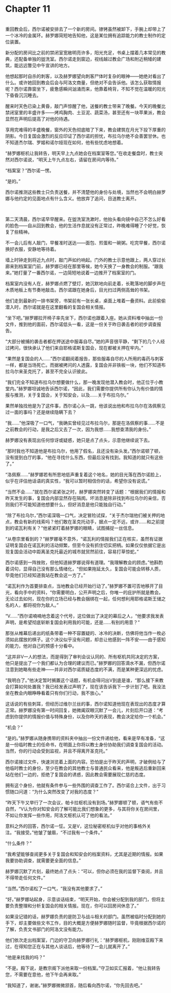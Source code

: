 # Chapter 11

<br>
重回教会后，西尔诺被安排去了一个新的房间。镣铐虽然被卸下，手腕上却带上了一个冰冷的金属环。赫罗娜简短地告知他，这是某位拥有追踪能力的教士制作的定位装置。

新分配的房间比之前的禁闭室宽敞明亮许多，阳光充足，书桌上摆着几本常见的教典，还配备单独的盥洗室。西尔诺走到窗边，视线越过教会广场和附近稍矮的建筑，能远远瞥见中午宣讲的地方。

他想起那时自杀的刺客，以及赫罗娜望向刺客尸体时复杂的眼神——她绝对看出了什么。或许她回到教会后会与阿洛文商量，但绝对不会告诉他。该怎么获取情报呢？西尔诺靠窗坐下，疲惫感瞬间汹涌而来，他靠着椅背，不知不觉在温暖的阳光下昏昏沉沉睡去。

醒来时天色已染上黄昏，敲门声惊醒了他，送餐的教士带来了晚餐。今天的晚餐比禁闭室里的丰盛许多——烤鸡胸肉、土豆泥、蔬菜汤，甚至还有一块苹果派，教会显然在声明后提高了对他的待遇。

享用完难得的丰盛晚餐，窗外的天色彻底暗了下来，教会建筑在月光下投下厚重的阴影。今日复国会激烈的反应印证了西尔诺的担忧，布拉乌尔绝不会善罢甘休。也不知道杰尔瑞、罗姬和诺尔娅现在如何，他有些忧虑地想着。

“赫罗娜枢机让我转告，明天早上九点她会在档案室等您。”在收走餐盘时，教士突然对西尔诺说，“明天上午九点左右，请留在房间内等待。”

“档案室？”西尔诺一愣。

“是的。”

西尔诺推测这些教士只负责送餐，并不清楚他的身份与处境，当然也不会明白赫罗娜与他约定的见面地点有什么含义。他放弃了追问，目送教士离开。

<br>

第二天清晨，西尔诺早早醒来。在盥洗室洗漱时，他抬头看向镜中自己不怎么好看的脸色——自从回到教会，他的生活作息就没有正常过，昨晚难得睡了个好觉，恢复了些精神。

不一会儿后有人敲门，早餐准时送达——面包、煎蛋和一碗粥。吃完早餐，西尔诺换好衣服，安静地等待着。

墙上时钟走到将近九点时，敲门声如约响起。门外的教士示意他跟上，两人穿过长廊来到档案室门前，赫罗娜已经在那里等候，她今天换了一身教会的制服。“跟我来。”她打量了一番西尔诺，一边简短地说着一边推开了档案室的门。

档案室内没有人在，赫罗娜点燃了壁灯，她沉默地向前走着，长靴落地的脚步声在木质地板上有节奏地敲击。西尔诺跟在她身后，目光扫过两侧高耸的书架。

他们走到最新的一排书架旁，书架前有一张长桌，桌面上堆着一叠资料。此前偷偷潜入时，西尔诺就是在这里翻看的复国会相关情报。

“坐下吧。”赫罗娜拉开椅子率先坐下，西尔诺也跟着入座。她从资料堆中抽出一份文件，推到他的面前，西尔诺低头一看，这是一份关于昨日袭击者的初步调查报告。

“大部分被捕的袭击者都在押送途中服毒自尽。”她的声音很平静，“剩下的几个人经过拷问，很快承认了他们来自耶格诺斯复国会，现在都被关押在牢内。”

“果然是复国会的人……”西尔诺翻阅着报告，那些服毒自尽的人所用的毒药与刺客一样，都是当场死亡。而据被拷问的人透露，复国会并非铁板一块，他们不知道布拉乌尔来圣克托了，甚至不完全认识彼此。

“我们完全不知道布拉乌尔想要做什么，那一晚发现他潜入教会时，他正位于小教堂内。”赫罗娜坦诚地告诉西尔诺，“因此，我们需要你提供所有你认为有价值的情报与推测，关于复国会，关于知安会，以及……关于布拉乌尔。”

果然单独找他是为了这件事，西尔诺心头一跳，他该说出他和布拉乌尔在洛佩察见过一面的事吗？还是继续隐瞒下去？

“我……”他深吸了一口气，“我确实曾经见过布拉乌尔，那是在洛佩察的事……不是之前教会的行动，是我之后又去了一次，因为我想……我想查清我的身份。”

赫罗娜没有表现出任何惊讶或疑惑，她只是点了点头，示意他继续说下去。

“那时我也不知道他是布拉乌尔，他用了假名，且还没有染头发。”西尔诺顿了顿，没有提到白厅的事，“他在寻找什么东西，但最后没有找到。我知道的就只有这些了。”

“洛佩察……”赫罗娜若有所思地低声重复着这个地名，她的目光落在西尔诺脸上，似乎在评估他话语的真实性，“我可以暂时相信你的话，希望你没有说谎。”

“当然不会……”就在西尔诺紧张之时，赫罗娜突然转变了话题：“根据我们的情报和昨天发生的事，复国会内部显然存在隔阂。坏消息是除非找到布拉乌尔的亲信，否则我们不可能知道他想要什么，但好消息是他只能独自行动。”

“除了布拉乌尔，”西尔诺深吸一口气，决定冒险试探，“关于杰尔瑞他们被关押的地点，教会有新的线索吗？他们敢在圣克托动手，据点一定不远，或许……和之前提到的诺瓦利有关？”他紧紧盯着赫罗娜的眼睛，试图捕捉一丝信息。

“从卷宗里看到的？”赫罗娜毫不意外，“诺瓦利的情报我们正在核实，虽然有证据证明复国会在诺瓦利的活动频繁，但至今没有抓住切实把柄。如果仅仅依据它是出现复国会活动中距离圣克托最近的城市就贸然前往，容易打草惊蛇。”

西尔诺感到一阵挫败，但他知道赫罗娜说得有道理。“我理解教会的顾虑。”他斟酌着词句，显得自己没有那么情绪化，“但如果拖延太久，复国会可能会转移人质，毕竟他们已经知道我站在教会这一方了。”

“诺瓦利作为首要排查点，当地教会已经开始行动了。”赫罗娜不置可否地移开了目光，看向手中的资料，“你需要明白，公开声明之后，你唯一的庇护所就是教会。无论过去如何，现在你的立场已经与教会捆绑在一起，任何想利用耶格诺斯王储之名的人，都将视你为敌人。”

“V……”西尔诺喃喃地念着这个代号，这位做出了决定的幕后之人，“他要求我发表声明，是希望彻底斩断复国会利用我的可能，还是……有别的用意？”

那张从帷幕后递出的纸条带着一种不容置疑的、冰冷的决断，仿佛将他当作一枚必须如此摆放的棋子。这个决议似乎没有问题，却总让他感到一阵不安——由于感知的能力，他对自己的预感十分看中。

“这并非V一人的想法，而是得到了审判会议认同的、所有枢机共同决定的方案，他只是提出了一个我们都认为合理的建议而已。”赫罗娜的回答滴水不漏，但西尔诺注意到她略有些走神——并非对西尔诺质疑态度的不满，而是某种更深远的忧虑。

“我明白了。”他决定暂时搁置这个话题，有机会得问出V到底是谁，“那么接下来教会打算如何处置我？我已经发表过声明了，现在该告诉我下一步计划了吧。我没法坐在教会内眼睁睁看着只有你们行动，我不放心。”

这话说的有些刺耳，但经历过维尔兰丝的事，西尔诺知道他现在表现出的态度才算正常。赫罗娜没有第一时间回复，她微阖双眼沉默了一会儿，片刻后开口道：“考虑到你提供的情报价值与特殊身份，以及你昨天的表现，教会决定给你一个机会。”

“机会？”

“是的。”赫罗娜从随身携带的资料夹中抽出一份文件递给他，看来是早有准备，“这是一份临时教士的任命书，在明面上你将以教士身份协助我们调查复国会的活动。当然，你的行动会受到监视，并且不得离开圣克托。”

西尔诺接过文件，快速浏览着上面的内容。恐怕是出于昨天的声明，才破例给与了他临时教士的身份，至少在教会的其他教士与普通民众看来，他是叛逃后重新回来站在他们一边的，拒绝了复国会的诱惑，因此教会需要展现仁慈的态度。

拥有这个身份，他就有条件参与一些外围的调查工作了。西尔诺合上文件，出于习惯随口问道：“为什么突然改变了对我的态度？”

“昨天下午又举行了一次会议，帕卡拉枢机没有到场。”赫罗娜顿了顿，语气有些不自然，“V认为你对知安会的了解可能比我们想象的更多，与其将你关在房间里，不如让你发挥一些作用，阿洛文枢机认可了他的看法。”

意料之外的回答，西尔诺一怔。又是V，这位秘密枢机似乎对他的事格外关注。“我接受。”他皱了皱眉，“不过我有一个条件。”

“什么条件？”

“我希望能够查阅更多关于复国会和知安会的档案资料，尤其是近期的情报。如果我要协助调查，就需要更全面的信息。”

赫罗娜沉默了片刻，最终她点了点头：“可以，但你必须在我的监督下查阅，并且不得带走任何文件。”

“当然。”西尔诺松了一口气，“我没有其他要求了。”

“好。”赫罗娜站起身，示意谈话结束，“明天开始，你会被分配到我的部门，但将主要负责整理和分析复国会的相关情报。现在，你可以回房间休息了。”

如果没记错的话，赫罗娜负责的是防卫与战斗相关的部门。虽然被临时分配到她的手下，却主要做些文书工作，目的大概是方便赫罗娜随时监督，毕竟根据西尔诺的了解，负责文书部门的阿洛文没有能力。

他们依次走出档案室，门边的守卫向赫罗娜行礼：“赫罗娜枢机，刚刚维亚殿下来过，在得知您正在与其他人谈话后，他等待了一会儿就离开了。”

“他是来找我的吗？”

“不是。殿下说，是教宗阁下派他来取一份档案。”守卫如实汇报着，“他让我转告您，不需要在意他，他下午会再来取。”

“我知道了，谢谢。”赫罗娜微微颔首，随后看向西尔诺，“你先回去吧。”
